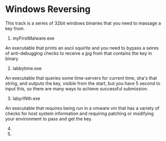 # Windows Reversing

This track is a series of 32bit windows binaries that you need to massage a key from.

1. myFirstMalware.exe

An executable that prints an ascii squirtle and you need to bypass a seires of anti-debugging checks to receive a jpg from that contains the key in binary

2. labbytime.exe

An executable that queries some time-servers for current time, sha's that string, and outputs the key, visible from the start, but you have 5 second to input this, so there are many ways to achieve successful submission.

3. labyrINth.exe

An executable that requires being run in a vmware vm that has a variety of checks for host system information and requiring patching or modifying your environment to pass and get the key.

4.

5.
